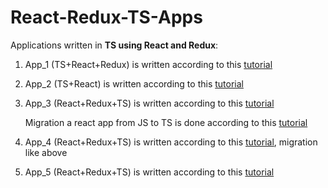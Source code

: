 # React-Redux-TS-Apps

Applications written in **TS using React and Redux**:

1. App_1 (TS+React+Redux) is written according to this
   [tutorial](https://www.freecodecamp.org/news/how-to-use-redux-in-your-react-typescript-app)

2. App_2 (TS+React) is written according to this
   [tutorial](https://typeofnan.dev/your-first-react-typescript-project-todo-app)

3. App_3 (React+Redux+TS) is written according to this
   [tutorial](https://medium.com/backticks-tildes/setting-up-a-redux-project-with-create-react-app-e363ab2329b8)

   Migration a react app from JS to TS is done according to this
   [tutorial](https://www.sitepoint.com/how-to-migrate-a-react-app-to-typescript/)

4. App_4 (React+Redux+TS) is written according to this [tutorial](https://chriscourses.com/blog/redux), migration like above

5. App_5 (React+Redux+TS) is written according to this
   [tutorial](https://www.newline.co/@satansdeer/using-react-redux-with-typescript--6ea90757)
